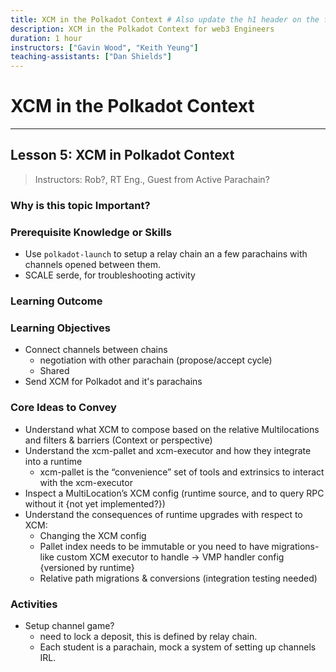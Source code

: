 ```yaml
---
title: XCM in the Polkadot Context # Also update the h1 header on the first slide to the same name
description: XCM in the Polkadot Context for web3 Engineers
duration: 1 hour
instructors: ["Gavin Wood", "Keith Yeung"]
teaching-assistants: ["Dan Shields"]
---
```


# XCM in the Polkadot Context

---

## Lesson 5: XCM in Polkadot Context

> Instructors: Rob?, RT Eng., Guest from Active Parachain?

### Why is this topic Important?

### Prerequisite Knowledge or Skills

- Use `polkadot-launch` to setup a relay chain an a few parachains with channels opened between them.
- SCALE serde, for troubleshooting activity

### Learning Outcome

### Learning Objectives

- Connect channels between chains
  - negotiation with other parachain (propose/accept cycle)
  - Shared
- Send XCM for Polkadot and it's parachains

### Core Ideas to Convey

- Understand what XCM to compose based on the relative Multilocations and filters & barriers (Context or perspective)
- Understand the xcm-pallet and xcm-executor and how they integrate into a runtime
  - xcm-pallet is the “convenience” set of tools and extrinsics to interact with the xcm-executor
- Inspect a MultiLocation’s XCM config (runtime source, and to query RPC without it {not yet implemented?})
- Understand the consequences of runtime upgrades with respect to XCM:
  - Changing the XCM config
  - Pallet index needs to be immutable or you need to have migrations-like custom XCM executor to handle → VMP handler config {versioned by runtime}
  - Relative path migrations & conversions (integration testing needed)

### Activities

- Setup channel game?
  - need to lock a deposit, this is defined by relay chain.
  - Each student is a parachain, mock a system of setting up channels IRL.

